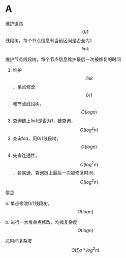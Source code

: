 # A

维护道路$$0/1$$线段树，每个节点信息有当前区间是否全为$1$ $$link$$

维护节点线段树，每个节点信息维护最后一次被修复的时间

1. 维护$$link$$，单点修改$$0/1$$和节点线段树，$$O(logn)$$
2. 查询链上$link$是否为$1$，链查询，$$O(log^2n)$$
3. 查询$lca$，用$0/1$线段树，$$O(logn)$$
4. 先查连通性，$$O(log^2n)$$，若联通，查询链上最后一次被修复时间，$$O(log^2n)$$

信息

  a. 单点修改$0/1$线段树，$$O(logn)$$

  b. 进行一大堆单点修改，均摊复杂度$$O(logn)$$

总时间复杂度$$O(\sum q*log^2n)$$

